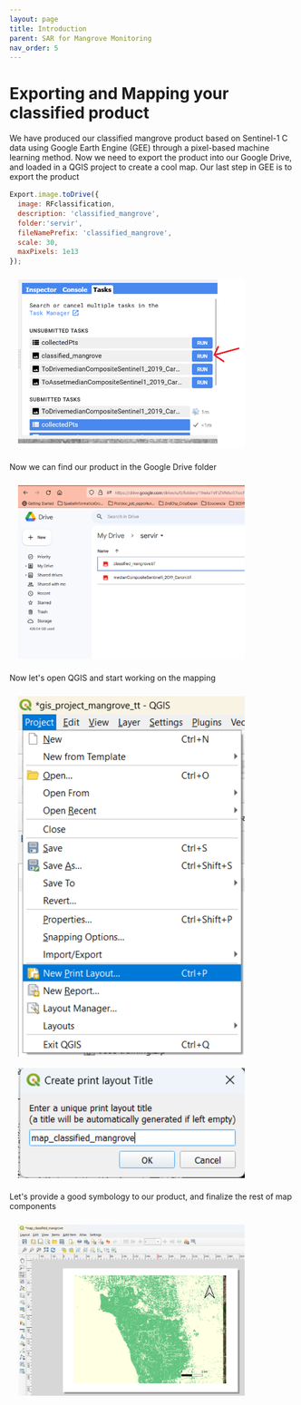 ```yaml
---
layout: page
title: Introduction
parent: SAR for Mangrove Monitoring
nav_order: 5
---
```


# Exporting and Mapping your classified product

We have produced our classified mangrove product based on Sentinel-1 C data using Google Earth Engine (GEE) through a pixel-based machine learning method. Now we need to export the product into our Google Drive, and loaded in a QGIS project to create a cool map.  Our last step in GEE is to export the product


```javascript
Export.image.toDrive({
  image: RFclassification,  
  description: 'classified_mangrove', 
  folder:'servir', 
  fileNamePrefix: 'classified_mangrove',
  scale: 30,
  maxPixels: 1e13
});
```

<img align="center" src="../images/sar_mangrove/06.png" hspace="15" vspace="10" width="400">

Now we can find our product in the Google Drive folder

<img align="center" src="../images/sar_mangrove/07.png" hspace="15" vspace="10" width="400">

Now let's open QGIS and start working on the mapping

<img align="center" src="../images/sar_mangrove/08.png" hspace="15" vspace="10" width="400">  <img align="center" src="../images/sar_mangrove/09.png" hspace="15" vspace="10" width="400">

Let's provide a good symbology to our product, and finalize the rest of map components

<img align="center" src="../images/sar_mangrove/10.png" hspace="15" vspace="10" width="400">